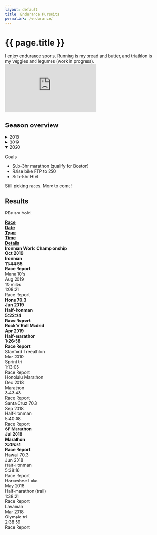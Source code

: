 ```yaml
---
layout: default
title: Endurance Pursuits
permalink: /endurance/
--- 
```


# {{ page.title }}

<div class="row">
    <div class="col-8">I enjoy endurance sports. Running is my bread and butter, and triathlon is my veggies and legumes (work in progress).</div>
    <div class = "col-4"><iframe height='160' width='300' frameborder='0' allowtransparency='true' scrolling='no' src='https://www.strava.com/athletes/38702205/activity-summary/3fdde31678660e67b32fc2cda4ffc53b5a221592'></iframe></div>
</div>

## Season overview
<details>
    <summary>2018</summary>

Highlights: 
- Good first Half-Ironman (HIM)
- Good first Marathon

Lowlights:
- Bad second HIM
- Bad second Marathon

I succeeded in my primary goals of completing my first half-ironman (HIM) and my first marathon. Both races went well. I also raced a second HIM and Marathon. The timing of these races was poor which led to inadequate prep for my second HIM, an IT band injury during the race, and running the second marathon when I had just barely healed. I was lucky to not re-aggravate the injury, and it was painful.

All in all, a great season. Learned a lot, lots of milestones, lots of fun! 
</details>

<details>
    <summary>2019</summary>

Highlights
- Completed primary goals of (1) staying healthy and (2) qualifying for the IM World Champs in Kona
- IM World Champs!!
- "Training" via bike trip across Umbria, Italy

Lowlights
- Inconsistent training due to traveling
- Subsequent negative effects on motivation

I raced less this year, and I'm happy to say that meant I was better about not overextending myself. Didn't get hurt! But on the flip-side, I had subpar preparation for a lot of my races. I set PBs in several races, but only because I still have so few races under my belt. The Ironman World Champs was about the only race I had a great preparation for, and thank goodness for that, because what a beast!


</details>

<details open>
    <summary>2020</summary>

Goals
- Sub-3hr marathon (qualify for Boston)
- Raise bike FTP to 250
- Sub-5hr HIM

Still picking races. More to come!
</details>


## Results

PBs are bold.
 
<div class="row">
    <div class="col-3"><u><b>Race</b></u></div>
    <div class="col-2"><u><b>Date</b></u></div>
    <div class="col-3"><u><b>Type</b></u></div>
    <div class="col-2"><u><b>Time</b></u></div>
    <div class="col-2"><u><b>Details</b></u></div>
</div>

<div class="row">
    <div class="col-3"><b>Ironman World Championship</b></div>
    <div class="col-2"><b>Oct 2019</b></div>
    <div class="col-3"><b>Ironman</b></div>
    <div class="col-2"><b>11:44:55</b></div>
    <div class="col-2"><b>Race Report</b></div>
</div>

<div class="row">
    <div class="col-3">Mana 10's</div>
    <div class="col-2">Aug 2019</div>
    <div class="col-3">10 miles</div>
    <div class="col-2">1:08:21</div>
    <div class="col-2">Race Report</div>
</div>

<div class="row">
    <div class="col-3"><b>Honu 70.3</b></div>
    <div class="col-2"><b>Jun 2019</b></div>
    <div class="col-3"><b>Half-Ironman</b></div>
    <div class="col-2"><b>5:22:24</b></div>
    <div class="col-2"><b>Race Report</b></div>
</div>

<div class="row">
    <div class="col-3"><b>Rock'n'Roll Madrid</b></div>
    <div class="col-2"><b>Apr 2019</b></div>
    <div class="col-3"><b>Half-marathon</b></div>
    <div class="col-2"><b>1:26:58</b></div>
    <div class="col-2"><b>Race Report</b></div>
</div>

<div class="row">
    <div class="col-3">Stanford Treeathlon</div>
    <div class="col-2">Mar 2019</div>
    <div class="col-3">Sprint tri</div>
    <div class="col-2">1:13:06</div>
    <div class="col-2">Race Report</div>
</div>

<div class="row">
    <div class="col-3">Honolulu Marathon</div>
    <div class="col-2">Dec 2018</div>
    <div class="col-3">Marathon</div>
    <div class="col-2">3:43:43</div>
    <div class="col-2">Race Report</div>
</div>

<div class="row">
    <div class="col-3">Santa Cruz 70.3</div>
    <div class="col-2">Sep 2018</div>
    <div class="col-3">Half-Ironman</div>
    <div class="col-2">5:40:08</div>
    <div class="col-2">Race Report</div>
</div>

<div class="row">
    <div class="col-3"><b>SF Marathon</b></div>
    <div class="col-2"><b>Jul 2018</b></div>
    <div class="col-3"><b>Marathon</b></div>
    <div class="col-2"><b>3:05:51</b></div>
    <div class="col-2"><b>Race Report</b></div>
</div>

<div class="row">
    <div class="col-3">Hawaii 70.3</div>
    <div class="col-2">Jun 2018</div>
    <div class="col-3">Half-Ironman</div>
    <div class="col-2">5:38:16</div>
    <div class="col-2">Race Report</div>
</div>

<div class="row">
    <div class="col-3">Horseshoe Lake</div>
    <div class="col-2">May 2018</div>
    <div class="col-3">Half-marathon (trail)</div>
    <div class="col-2">1:38:21</div>
    <div class="col-2">Race Report</div>
</div>

<div class="row">
    <div class="col-3">Lavaman</div>
    <div class="col-2">Mar 2018</div>
    <div class="col-3">Olympic tri</div>
    <div class="col-2">2:38:59</div>
    <div class="col-2">Race Report</div>
</div>


&nbsp;
&nbsp;
